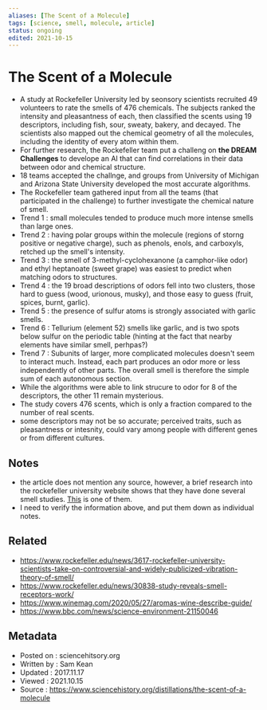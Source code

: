 ```yaml
---
aliases: [The Scent of a Molecule]
tags: [science, smell, molecule, article]
status: ongoing
edited: 2021-10-15
---
```


# The Scent of a Molecule
- A study at Rockefeller University led by seonsory scientists recruited 49 volunteers to rate the smells of 476 chemicals. The subjects ranked the intensity and pleasantness of each, then classified the scents using 19 descriptors, including fish, sour, sweaty, bakery, and decayed. The scientists also mapped out the chemical geometry of all the molecules, including the identity of every atom within them.
- For further research, the Rockefeller team put a challeng on __the DREAM Challenges__ to develope an AI that can find correlations in their data between odor and chemical structure.
- 18 teams accepted the challnge, and groups from University of Michigan and Arizona State University developed the most accurate algorithms.
- The Rockefeller team gathered input from all the teams (that participated in the challenge) to further investigate the chemical nature of smell.
- Trend 1 : small molecules tended to produce much more intense smells than large ones.
- Trend 2 : having polar groups within the molecule (regions of storng positive or negative charge), such as phenols, enols, and carboxyls, retched up the smell's intensity.
- Trend 3 : the smell of 3-methyl-cyclohexanone (a camphor-like odor) and ethyl heptanoate (sweet grape) was easiest to predict when matching odors to structures.
- Trend 4 : the 19 broad descriptions of odors fell into two clusters, those hard to guess (wood, urionous, musky), and those easy to guess (fruit, spices, burnt, garlic).
- Trend 5 : the presence of sulfur atoms is strongly associated with garlic smells.
- Trend 6 : Tellurium (element 52) smells like garlic, and is two spots below sulfur on the periodic table (hinting at the fact that nearby elements have similar smell, perhpas?)
- Trend 7 : Subunits of larger, more complicated molecules doesn't seem to interact much. Instead, each part produces an odor more or less independently of other parts. The overall smell is therefore the simple sum of each autonomous section.
- While the algorithms were able to link strucure to odor for 8 of the descriptors, the other 11 remain mysterious.
- The study covers 476 scents, which is only a fraction compared to the number of real scents.
- some descriptors may not be so accurate; perceived traits, such as pleasantness or intesnity, could vary among people with different genes or from different cultures.

## Notes
- the article does not mention any source, however, a brief research into the rockefeller university website shows that they have done several smell studies. [This](https://www.rockefeller.edu/news/18664-crowdsourcing-effort-helps-researchers-predict-how-a-molecule-will-smell/) is one of them.
- I need to verify the information above, and put them down as individual notes.                                                                                                                                                                                                                                                                                                 

## Related
- https://www.rockefeller.edu/news/3617-rockefeller-university-scientists-take-on-controversial-and-widely-publicized-vibration-theory-of-smell/
- https://www.rockefeller.edu/news/30838-study-reveals-smell-receptors-work/
- https://www.winemag.com/2020/05/27/aromas-wine-describe-guide/
- https://www.bbc.com/news/science-environment-21150046

## Metadata
- Posted on : sciencehitsory.org
- Written by : Sam Kean
- Updated : 2017.11.17
- Viewed : 2021.10.15
- Source : https://www.sciencehistory.org/distillations/the-scent-of-a-molecule